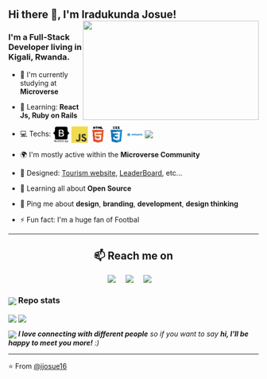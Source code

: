 <h2> Hi there 👋, I'm Iradukunda Josue! 
<img align='right' src="https://i.imgur.com/8MupZHY.gif" width="354" height="200">

### I'm a Full-Stack Developer living in Kigali, Rwanda.

- 🏢 I'm currently studying at **Microverse**

- 📙 Learning: **React Js, Ruby on Rails**

- 💻 Techs: <img  width="33" align = "center" src="https://raw.githubusercontent.com/devicons/devicon/master/icons/bootstrap/bootstrap-plain-wordmark.svg">
  <img   width="33" align = "center" src="https://raw.githubusercontent.com/github/explore/80688e429a7d4ef2fca1e82350fe8e3517d3494d/topics/javascript/javascript.png">
  <img   width="33" align = "center" src="https://raw.githubusercontent.com/devicons/devicon/master/icons/html5/html5-original-wordmark.svg">
  <img   width="33" align = "center" src="https://raw.githubusercontent.com/devicons/devicon/master/icons/css3/css3-original-wordmark.svg">
  <img   width="33" align = "center" src="https://raw.githubusercontent.com/devicons/devicon/d00d0969292a6569d45b06d3f350f463a0107b0d/icons/webpack/webpack-original-wordmark.svg">
  <img   width="33" align = "center" src="https://www.vectorlogo.zone/logos/git-scm/git-scm-icon.svg">

- 🌍 I'm mostly active within the **Microverse Community**

- 💅 Designed: [Tourism website](https://ijosue16.github.io/Tourism-website/), [LeaderBoard](https://ijosue16.github.io/leaderboard/dist/index.html), etc…

- 🌱 Learning all about **Open Source**

- 💬 Ping me about **design**, **branding**, **development**, **design thinking**

- ⚡️ Fun fact: I'm a huge fan of Footbal

---

<h2  align="center">📫 Reach me on</h2>
<p align="center">
  <a target="_blank"href="https://www.linkedin.com/in/twahirwa-josue-iradukunda-3ab047250"><img src="https://img.shields.io/badge/linkedin-%230077B5.svg?&style=for-the-badge&logo=linkedin&logoColor=white" /></a>&nbsp;&nbsp;&nbsp;&nbsp;
  <a href="mailto:contato.iradukundajosue16@gmail.com"><img src="https://img.shields.io/badge/gmail-%23D14836.svg?&style=for-the-badge&logo=gmail&logoColor=white" /></a>&nbsp;&nbsp;&nbsp;&nbsp;
  <a target="_blank"href="https://wa.me/250785478696"><img  height= "29"src="https://img.shields.io/badge/-Whatsapp-4CA143?style=flat-square&labelColor=4CA143&logo=whatsapp&logoColor=white&link=https://api.whatsapp.com/send?phone=250785478696" /></a>&nbsp;&nbsp;&nbsp;&nbsp;
</p>

### <img align ="center" src="https://raw.githubusercontent.com/alexnaiman/alexnaiman/master/resources/stats.png" width="35px" /> Repo stats

<img align ="center" src="https://github-readme-stats.vercel.app/api?username=ijosue16&theme=tokyonight&show_icons=true"  />
<img align ="center" src="https://github-readme-stats.vercel.app/api/top-langs/?username=ijosue16&theme=tokyonight&show_icons=true"
<img align ="center" src="https://img.shields.io/badge/-HTML-e34f26?logo=html5&logoColor=fff"

---

<img  align ="center" src="https://cdn.dribbble.com/users/983883/screenshots/4544183/media/637a1724c1b6a1a7aab0e067f0f60082.gif" width="60"> <em><b>I love connecting with different people</b> so if you want to say <b>hi, I'll be happy to meet you more!</b> :)</em>

---

⭐️ From [@ijosue16](https://github.com/ijosue16)
